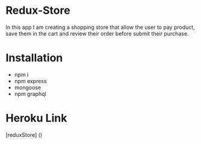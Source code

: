 # Redux-Store
In this app I am creating a shopping store that allow the user to pay product, save them in the cart and review their order before submit their purchase.

# Installation 
- npm i 
- npm express
- mongoose
- npm graphql

# Heroku Link
[reduxStore] ()
